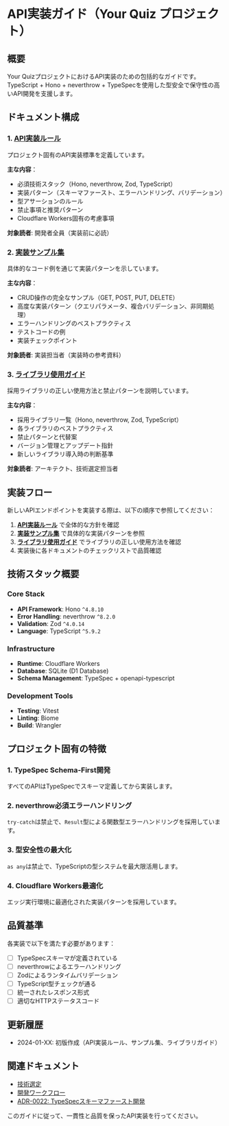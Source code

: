 # API実装ガイド（Your Quiz プロジェクト）

## 概要

Your QuizプロジェクトにおけるAPI実装のための包括的なガイドです。TypeScript + Hono + neverthrow + TypeSpecを使用した型安全で保守性の高いAPI開発を支援します。

## ドキュメント構成

### 1. [API実装ルール](./api-implementation-rules.md)

プロジェクト固有のAPI実装標準を定義しています。

**主な内容**：

- 必須技術スタック（Hono, neverthrow, Zod, TypeScript）
- 実装パターン（スキーマファースト、エラーハンドリング、バリデーション）
- 型アサーションのルール
- 禁止事項と推奨パターン
- Cloudflare Workers固有の考慮事項

**対象読者**: 開発者全員（実装前に必読）

### 2. [実装サンプル集](./api-implementation-samples.md)

具体的なコード例を通じて実装パターンを示しています。

**主な内容**：

- CRUD操作の完全なサンプル（GET, POST, PUT, DELETE）
- 高度な実装パターン（クエリパラメータ、複合バリデーション、非同期処理）
- エラーハンドリングのベストプラクティス
- テストコードの例
- 実装チェックポイント

**対象読者**: 実装担当者（実装時の参考資料）

### 3. [ライブラリ使用ガイド](./api-libraries-guide.md)

採用ライブラリの正しい使用方法と禁止パターンを説明しています。

**主な内容**：

- 採用ライブラリ一覧（Hono, neverthrow, Zod, TypeScript）
- 各ライブラリのベストプラクティス
- 禁止パターンと代替案
- バージョン管理とアップデート指針
- 新しいライブラリ導入時の判断基準

**対象読者**: アーキテクト、技術選定担当者

## 実装フロー

新しいAPIエンドポイントを実装する際は、以下の順序で参照してください：

1. **[API実装ルール](./api-implementation-rules.md)** で全体的な方針を確認
2. **[実装サンプル集](./api-implementation-samples.md)** で具体的な実装パターンを参照
3. **[ライブラリ使用ガイド](./api-libraries-guide.md)** でライブラリの正しい使用方法を確認
4. 実装後に各ドキュメントのチェックリストで品質確認

## 技術スタック概要

### Core Stack

- **API Framework**: Hono `^4.8.10`
- **Error Handling**: neverthrow `^8.2.0`
- **Validation**: Zod `^4.0.14`
- **Language**: TypeScript `^5.9.2`

### Infrastructure

- **Runtime**: Cloudflare Workers
- **Database**: SQLite (D1 Database)
- **Schema Management**: TypeSpec + openapi-typescript

### Development Tools

- **Testing**: Vitest
- **Linting**: Biome
- **Build**: Wrangler

## プロジェクト固有の特徴

### 1. TypeSpec Schema-First開発

すべてのAPIはTypeSpecでスキーマ定義してから実装します。

### 2. neverthrow必須エラーハンドリング

`try-catch`は禁止で、`Result`型による関数型エラーハンドリングを採用しています。

### 3. 型安全性の最大化

`as any`は禁止で、TypeScriptの型システムを最大限活用します。

### 4. Cloudflare Workers最適化

エッジ実行環境に最適化された実装パターンを採用しています。

## 品質基準

各実装で以下を満たす必要があります：

- [ ] TypeSpecスキーマが定義されている
- [ ] neverthrowによるエラーハンドリング
- [ ] Zodによるランタイムバリデーション
- [ ] TypeScript型チェックが通る
- [ ] 統一されたレスポンス形式
- [ ] 適切なHTTPステータスコード

## 更新履歴

- 2024-01-XX: 初版作成（API実装ルール、サンプル集、ライブラリガイド）

## 関連ドキュメント

- [技術選定](../../project/architecture/tech-selection.md)
- [開発ワークフロー](../shared/workflow/00.02_workflow.md)
- [ADR-0022: TypeSpecスキーマファースト開発](../../project/adr/0022-typespec-schema-first-hono-integration-strategy.md)

このガイドに従って、一貫性と品質を保ったAPI実装を行ってください。
